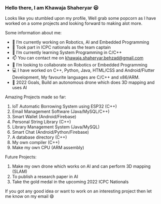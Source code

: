 ### Hello there, I am Khawaja Shaheryar 😃

Looks like you stumbled upon my profile, Well grab some popcorn as I have worked on a some projects and looking forward to making alot more.

Some information about me:

- 🔭 I’m currently working on Robotics, AI and Embedded Programming
- 📠 Took part in ICPC nationals as the team captain
- 🌱 I’m currently learning System Programming in C/C++
- 📫 You can contact me on [khawaja.shaheryar.behzad@gmail.com](url)
- 👯 I’m looking to collaborate on Robotics or Embedded Programming
- 💻 I have worked on C++, Python, Java, HTML/CSS and Android/Flutter Development, My favourite languages are C/C++ and x86/ARM.
- 🥅 2022 Goals, Build an autonomous drone which does 3D mapping and uses AI

Amazing Projects made so far:
1) IoT Automatic Borrowing System using ESP32 (C++)
2) Email Management Software (Java/MySQL/C++)
3) Smart Wallet (Android/Firebase)
4) Personal String Library (C++)
5) Library Management System (Java/MySQL)
6) Smart Chat (Android/Python/Firebase)
7) A database directory (C++)
8) My own compiler (C++)
9) Make my own CPU (ARM assembly)

Future Projects:
1) Make my own drone which works on AI and can perform 3D mapping (SLAM)
2) To publish a research paper in AI
3) Take the gold medal in the upcoming 2022 ICPC Nationals

If you got any good idea or want to work on an interesting project then let me know on my email 😄
